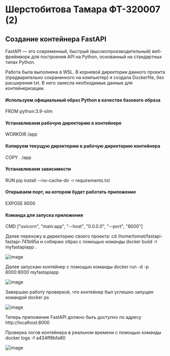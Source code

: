 # Шерстобитова Тамара ФТ-320007 (2)
## Создание контейнера FastAPI
FastAPI — это современный, быстрый (высокопроизводительный) веб-фреймворк для построения API на Python, основанный на стандартных типах Python.

Работа была выполнена в WSL. В корневой директории данного проекта (предварительно сохраненного на компьютер) я создала Dockerfile, без расширения txt. В него занесла необходимые данные для контейнеризации. 


#### Используем официальный образ Python в качестве базового образа
FROM python:3.9-slim

#### Устанавливаем рабочую директорию в контейнере
WORKDIR /app

#### Копируем текущую директорию в рабочую директорию контейнера
COPY . /app

#### Устанавливаем зависимости
RUN pip install --no-cache-dir -r requirements.txt

#### Открываем порт, на котором будет работать приложение
EXPOSE 8000

#### Команда для запуска приложения
CMD ["uvicorn", "main:app", "--host", "0.0.0.0", "--port", "8000"]



Далее перехожу в директорию своего проекта: cd /home/tomat/fastapi-fastapi-741b95a и собираю образ с помощью команды docker build -t myfastapiapp .

![image](https://github.com/user-attachments/assets/a280890f-bca1-41a4-9845-2fb95e9f2c7d)

Далее запускаю контейнер с помощью команды docker run -d -p 8000:8000 myfastapiapp

![image](https://github.com/user-attachments/assets/4a36aaab-7301-4070-bb3b-3d477858db2b)

Завершаю работу проверкой, что контейнер был успешно запущен командой docker ps

![image](https://github.com/user-attachments/assets/664e6603-a542-405e-80c2-e3b3ccd3a0a5)

Теперь приложение FastAPI должно быть доступно по адресу http://localhost:8000

Проверка логов контейнера в реальном времени с помощью команды docker logs -f a434ff8bfa80

![image](https://github.com/user-attachments/assets/6439fff5-1a39-44bd-86d1-0f7178dc7bfe)


